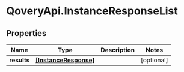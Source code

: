 # QoveryApi.InstanceResponseList

## Properties

Name | Type | Description | Notes
------------ | ------------- | ------------- | -------------
**results** | [**[InstanceResponse]**](InstanceResponse.md) |  | [optional] 


